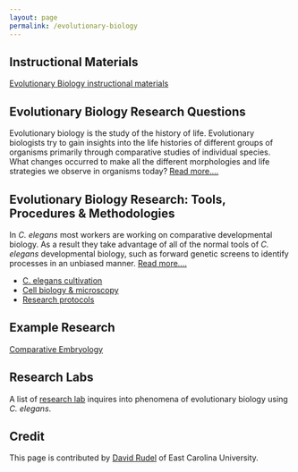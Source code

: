 ```yaml
---
layout: page
permalink: /evolutionary-biology
---
```

Instructional Materials
-----------------------

[Evolutionary Biology instructional
materials](category/subject/evolutionary-biology)

Evolutionary Biology Research Questions
---------------------------------------

Evolutionary biology is the study of the history of life. Evolutionary
biologists try to gain insights into the life histories of different
groups of organisms primarily through comparative studies of individual
species. What changes occurred to make all the different morphologies
and life strategies we observe in organisms today? [Read
more\....](evolutionary-biology-questions)

Evolutionary Biology Research: Tools, Procedures & Methodologies
----------------------------------------------------------------

In *C. elegans* most workers are working on comparative developmental
biology. As a result they take advantage of all of the normal tools of
*C. elegans* developmental biology, such as forward genetic screens to
identify processes in an unbiased manner. [Read
more\....](evolutionary-biology-research-tools)

-   [C. elegans cultivation](c-elegans-cultivation)
-   [Cell biology & microscopy](cell-biology-microscopy)
-   [Research protocols](/category/web-links/research-protocols)

Example Research
----------------

[Comparative
Embryology](/example-research-comparative-embryology "Example Research - Comparative Embryology")

Research Labs
-------------

A list of [research lab](evolutionary-biology-research-labs) inquires
into phenomena of evolutionary biology using *C. elegans*.

Credit
------

This page is contributed by [David
Rudel](http://www.ecu.edu/cs-cas/biology/rudel_david.cfm) of East
Carolina University.
